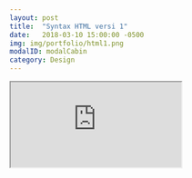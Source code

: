 ```yaml
---
layout: post
title:  "Syntax HTML versi 1"
date:   2018-03-10 15:00:00 -0500
img: img/portfolio/html1.png
modalID: modalCabin
category: Design
---
```


<iframe src="https://docs.google.com/viewerng/viewer?url=http://show.pdf&hl=bn&embedded=true">
https://docs.google.com/viewer?url=https://raw.githubusercontent.com/degoes-consulting/lambdaconf-2015/master/speakers/jdegoes/intro-purescript/presentation.pdf
</iframe>

[flat-icons-link]: https://sellfy.com/p/8Q9P/jV3VZ/
